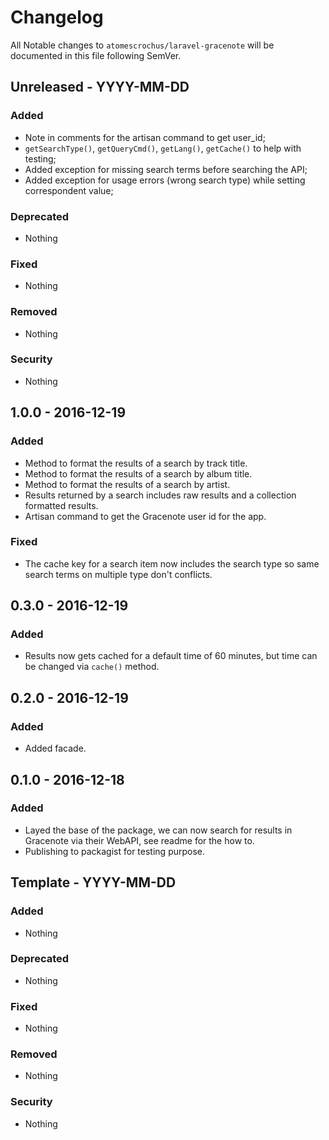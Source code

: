 # Changelog

All Notable changes to `atomescrochus/laravel-gracenote` will be documented in this file following SemVer.

## Unreleased - YYYY-MM-DD

### Added
- Note in comments for the artisan command to get user_id;
- `getSearchType()`, `getQueryCmd()`, `getLang()`, `getCache()` to help with testing;
- Added exception for missing search terms before searching the API;
- Added exception for usage errors (wrong search type) while setting correspondent value;

### Deprecated
- Nothing

### Fixed
- Nothing

### Removed
- Nothing

### Security
- Nothing

## 1.0.0 - 2016-12-19

### Added
- Method to format the results of a search by track title.
- Method to format the results of a search by album title.
- Method to format the results of a search by artist.
- Results returned by a search includes raw results and a collection formatted results.
- Artisan command to get the Gracenote user id for the app.

### Fixed
- The cache key for a search item now includes the search type so same search terms on multiple type don't conflicts.

## 0.3.0 - 2016-12-19

### Added
- Results now gets cached for a default time of 60 minutes, but time can be changed via `cache()` method.

## 0.2.0 - 2016-12-19

### Added
- Added facade.

## 0.1.0 - 2016-12-18

### Added
- Layed the base of the package, we can now search for results in Gracenote via their WebAPI, see readme for the how to.
- Publishing to packagist for testing purpose.

## Template - YYYY-MM-DD

### Added
- Nothing

### Deprecated
- Nothing

### Fixed
- Nothing

### Removed
- Nothing

### Security
- Nothing
